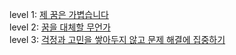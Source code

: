 level 1: [제 꿈은 가볍습니다](https://github.com/Parkhanyoung/woowa-writing/blob/main/LEVEL1.md)  
level 2: [꿈을 대체할 무언가](https://github.com/Parkhanyoung/woowa-writing/blob/main/LEVEL2.md)  
level 3: [걱정과 고민을 쌓아두지 않고 문제 해결에 집중하기](https://github.com/Parkhanyoung/woowa-writing/blob/main/LEVEL3.md)
